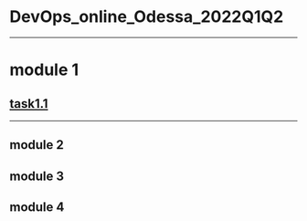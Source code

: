 # **DevOps_online_Odessa_2022Q1Q2**
***
#  module 1
## [task1.1](https://github.com/terra144481/DevOps_online_Odessa_2022Q1Q2/tree/main/m1)
***

## module 2

## module 3

## module 4

<a name="task1.1"></a>
